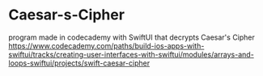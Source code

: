 # Caesar-s-Cipher
program made in codecademy with SwiftUI that decrypts Caesar's Cipher
https://www.codecademy.com/paths/build-ios-apps-with-swiftui/tracks/creating-user-interfaces-with-swiftui/modules/arrays-and-loops-swiftui/projects/swift-caesar-cipher
